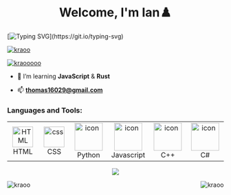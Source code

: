 <h1 align="center">Welcome, I'm Ian♟️</h1>

[![Typing SVG](https://readme-typing-svg.herokuapp.com?font=Montserrat&size=45&pause=1000&color=F71F66&center=true&vCenter=true&random=false&width=1200&lines=Welcome+to+my+Github;I+play+a+lot+of+games+%26+Chess;Learning+%26+Building+with+JS;Inoltre+sto+imparando+l'italiano;Sto+imparando+per+la+mia+ragazza;Un+giorno+voglio+imparare+Francese%2C+Tedesco;Spagnolo+e+forse+Russo;I+hope+you+enjoy+my+projects%2C+fun+building+everyone!)](https://git.io/typing-svg)

<p align="left"> <a href="https://github.com/github-profile-trophy"><img src="https://github-profile-trophy.vercel.app/?username=kraoo&theme=dark_lover" alt="kraoo" /></a> </p>

<p align="left"> <a href="https://twitter.com/kraooooo" target="blank"><img src="https://img.shields.io/twitter/follow/kraooooo?logo=twitter&style=for-the-badge" alt="kraooooo" /></a> </p>

- 🌱 I’m learning **JavaScript** & **Rust**

- 📫 **thomas16029@gmail.com**


<h3 align="left">Languages and Tools:</h3>
<table>
   <td align="center"  width="96">
        <img src="https://skillicons.dev/icons?i=html" width="48" height="48" alt="HTML" />
      <br>HTML
    <td align="center" width="96">
        <img src="https://skillicons.dev/icons?i=css" width="48" height="48" alt="css" />
      <br>CSS
    </td>
    <td align="center" width="96">
      <a href="#macropower-tech">
        <img src="https://techstack-generator.vercel.app/python-icon.svg" alt="icon" width="65" height="65" />
      </a>
      <br>Python
    </td>
    <td align="center" width="96">
        <img src="https://techstack-generator.vercel.app/js-icon.svg" alt="icon" width="65" height="65" />
      <br>Javascript
    </td>
    <td align="center" width="96">
        <img src="https://techstack-generator.vercel.app/cpp-icon.svg" alt="icon" width="65" height="65" />
      <br>C++
    </td>
      <td align="center" width="96">
        <img src="https://techstack-generator.vercel.app/csharp-icon.svg" alt="icon" width="65" height="65" />
      <br>C#
    </td>
  </tr>
   
</table>

<p float="left" align="center">
  <img src="https://github-readme-activity-graph.vercel.app/graph?username=Kraoo&theme=tokyo-night">
</p>

<p><img align="right" src="https://github-readme-stats.vercel.app/api/top-langs?username=kraoo&show_icons=true&theme=tokyonight&locale=en&layout=compact" alt="kraoo" /></p>

<p><img align="center" src="https://github-readme-streak-stats.herokuapp.com/?user=kraoo&theme=dark" alt="kraoo" /></p>
